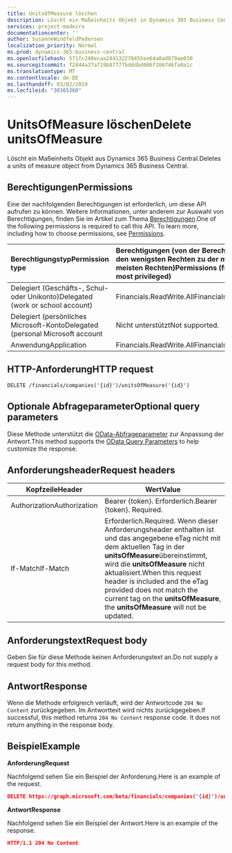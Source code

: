```yaml
---
title: UnitsOfMeasure löschen
description: Löscht ein Maßeinheits Objekt in Dynamics 365 Business Central.
services: project-madeira
documentationcenter: ''
author: SusanneWindfeldPedersen
localization_priority: Normal
ms.prod: dynamics-365-business-central
ms.openlocfilehash: 571fc240ecaa244132278455ee64a8ad879ae030
ms.sourcegitcommit: f2444a37a719b87777bdddbd086f106746fa0a1c
ms.translationtype: MT
ms.contentlocale: de-DE
ms.lasthandoff: 03/02/2019
ms.locfileid: "30365360"
---
```

# <a name="delete-unitsofmeasure"></a><span data-ttu-id="168a3-103">UnitsOfMeasure löschen</span><span class="sxs-lookup"><span data-stu-id="168a3-103">Delete unitsOfMeasure</span></span>
<span data-ttu-id="168a3-104">Löscht ein Maßeinheits Objekt aus Dynamics 365 Business Central.</span><span class="sxs-lookup"><span data-stu-id="168a3-104">Deletes a units of measure object from Dynamics 365 Business Central.</span></span>

## <a name="permissions"></a><span data-ttu-id="168a3-105">Berechtigungen</span><span class="sxs-lookup"><span data-stu-id="168a3-105">Permissions</span></span>
<span data-ttu-id="168a3-p101">Eine der nachfolgenden Berechtigungen ist erforderlich, um diese API aufrufen zu können. Weitere Informationen, unter anderem zur Auswahl von Berechtigungen, finden Sie im Artikel zum Thema [Berechtigungen](/graph/permissions-reference).</span><span class="sxs-lookup"><span data-stu-id="168a3-p101">One of the following permissions is required to call this API. To learn more, including how to choose permissions, see [Permissions](/graph/permissions-reference).</span></span>

|<span data-ttu-id="168a3-108">Berechtigungstyp</span><span class="sxs-lookup"><span data-stu-id="168a3-108">Permission type</span></span> |<span data-ttu-id="168a3-109">Berechtigungen (von der Berechtigung mit den wenigsten Rechten zu der mit den meisten Rechten)</span><span class="sxs-lookup"><span data-stu-id="168a3-109">Permissions (from least to most privileged)</span></span>|
|:---------------|:------------------------------------------|
|<span data-ttu-id="168a3-110">Delegiert (Geschäfts-, Schul- oder Unikonto)</span><span class="sxs-lookup"><span data-stu-id="168a3-110">Delegated (work or school account)</span></span>|<span data-ttu-id="168a3-111">Financials.ReadWrite.All</span><span class="sxs-lookup"><span data-stu-id="168a3-111">Financials.ReadWrite.All</span></span> |
|<span data-ttu-id="168a3-112">Delegiert (persönliches Microsoft-Konto</span><span class="sxs-lookup"><span data-stu-id="168a3-112">Delegated (personal Microsoft account</span></span>|<span data-ttu-id="168a3-113">Nicht unterstützt</span><span class="sxs-lookup"><span data-stu-id="168a3-113">Not supported.</span></span>|
|<span data-ttu-id="168a3-114">Anwendung</span><span class="sxs-lookup"><span data-stu-id="168a3-114">Application</span></span>|<span data-ttu-id="168a3-115">Financials.ReadWrite.All</span><span class="sxs-lookup"><span data-stu-id="168a3-115">Financials.ReadWrite.All</span></span>|

## <a name="http-request"></a><span data-ttu-id="168a3-116">HTTP-Anforderung</span><span class="sxs-lookup"><span data-stu-id="168a3-116">HTTP request</span></span>
```
DELETE /financials/companies('{id}')/unitsOfMeasure('{id}')
```

## <a name="optional-query-parameters"></a><span data-ttu-id="168a3-117">Optionale Abfrageparameter</span><span class="sxs-lookup"><span data-stu-id="168a3-117">Optional query parameters</span></span>
<span data-ttu-id="168a3-118">Diese Methode unterstützt die [OData-Abfrageparameter](/graph/query-parameters) zur Anpassung der Antwort.</span><span class="sxs-lookup"><span data-stu-id="168a3-118">This method supports the [OData Query Parameters](/graph/query-parameters) to help customize the response.</span></span>

## <a name="request-headers"></a><span data-ttu-id="168a3-119">Anforderungsheader</span><span class="sxs-lookup"><span data-stu-id="168a3-119">Request headers</span></span>
|<span data-ttu-id="168a3-120">Kopfzeile</span><span class="sxs-lookup"><span data-stu-id="168a3-120">Header</span></span>|<span data-ttu-id="168a3-121">Wert</span><span class="sxs-lookup"><span data-stu-id="168a3-121">Value</span></span>|
|------|-----|
|<span data-ttu-id="168a3-122">Authorization</span><span class="sxs-lookup"><span data-stu-id="168a3-122">Authorization</span></span>  |<span data-ttu-id="168a3-p102">Bearer {token}. Erforderlich.</span><span class="sxs-lookup"><span data-stu-id="168a3-p102">Bearer {token}. Required.</span></span> |
|<span data-ttu-id="168a3-125">If-Match</span><span class="sxs-lookup"><span data-stu-id="168a3-125">If-Match</span></span>       |<span data-ttu-id="168a3-126">Erforderlich.</span><span class="sxs-lookup"><span data-stu-id="168a3-126">Required.</span></span> <span data-ttu-id="168a3-127">Wenn dieser Anforderungsheader enthalten ist und das angegebene eTag nicht mit dem aktuellen Tag in der **unitsOfMeasure**übereinstimmt, wird die **unitsOfMeasure** nicht aktualisiert.</span><span class="sxs-lookup"><span data-stu-id="168a3-127">When this request header is included and the eTag provided does not match the current tag on the **unitsOfMeasure**, the **unitsOfMeasure** will not be updated.</span></span> |

## <a name="request-body"></a><span data-ttu-id="168a3-128">Anforderungstext</span><span class="sxs-lookup"><span data-stu-id="168a3-128">Request body</span></span>
<span data-ttu-id="168a3-129">Geben Sie für diese Methode keinen Anforderungstext an.</span><span class="sxs-lookup"><span data-stu-id="168a3-129">Do not supply a request body for this method.</span></span>

## <a name="response"></a><span data-ttu-id="168a3-130">Antwort</span><span class="sxs-lookup"><span data-stu-id="168a3-130">Response</span></span>
<span data-ttu-id="168a3-p104">Wenn die Methode erfolgreich verläuft, wird der Antwortcode ```204 No Content``` zurückgegeben. Im Antworttext wird nichts zurückgegeben.</span><span class="sxs-lookup"><span data-stu-id="168a3-p104">If successful, this method returns ```204 No Content``` response code. It does not return anything in the response body.</span></span>

## <a name="example"></a><span data-ttu-id="168a3-133">Beispiel</span><span class="sxs-lookup"><span data-stu-id="168a3-133">Example</span></span>

<span data-ttu-id="168a3-134">**Anforderung**</span><span class="sxs-lookup"><span data-stu-id="168a3-134">**Request**</span></span>

<span data-ttu-id="168a3-135">Nachfolgend sehen Sie ein Beispiel der Anforderung.</span><span class="sxs-lookup"><span data-stu-id="168a3-135">Here is an example of the request.</span></span>

```json
DELETE https://graph.microsoft.com/beta/financials/companies('{id}')/unitsOfMeasure('{id}')
```

<span data-ttu-id="168a3-136">**Antwort**</span><span class="sxs-lookup"><span data-stu-id="168a3-136">**Response**</span></span> 

<span data-ttu-id="168a3-137">Nachfolgend sehen Sie ein Beispiel der Antwort.</span><span class="sxs-lookup"><span data-stu-id="168a3-137">Here is an example of the response.</span></span> 

```json
HTTP/1.1 204 No Content
```
